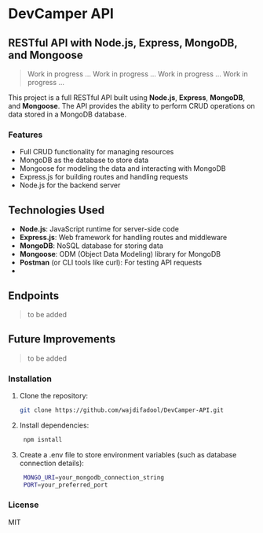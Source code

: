 # DevCamper API

## RESTful API with Node.js, Express, MongoDB, and Mongoose

> Work in progress ...
> Work in progress ...
> Work in progress ...
> Work in progress ...

This project is a full RESTful API built using **Node.js**, **Express**, **MongoDB**, and **Mongoose**. The API provides the ability to perform CRUD operations on data stored in a MongoDB database.

### Features

- Full CRUD functionality for managing resources
- MongoDB as the database to store data
- Mongoose for modeling the data and interacting with MongoDB
- Express.js for building routes and handling requests
- Node.js for the backend server

## Technologies Used

- **Node.js**: JavaScript runtime for server-side code
- **Express.js**: Web framework for handling routes and middleware
- **MongoDB**: NoSQL database for storing data
- **Mongoose**: ODM (Object Data Modeling) library for MongoDB
- **Postman** (or CLI tools like curl): For testing API requests
-

## Endpoints

> to be added

## Future Improvements

> to be added

### Installation

1. Clone the repository:

   ```bash
   git clone https://github.com/wajdifadool/DevCamper-API.git
   ```

2. Install dependencies:

   ```bash
    npm isntall
   ```

3. Create a .env file to store environment variables (such as database connection details):
   ```bash
    MONGO_URI=your_mongodb_connection_string
    PORT=your_preferred_port
   ```

### License

MIT

